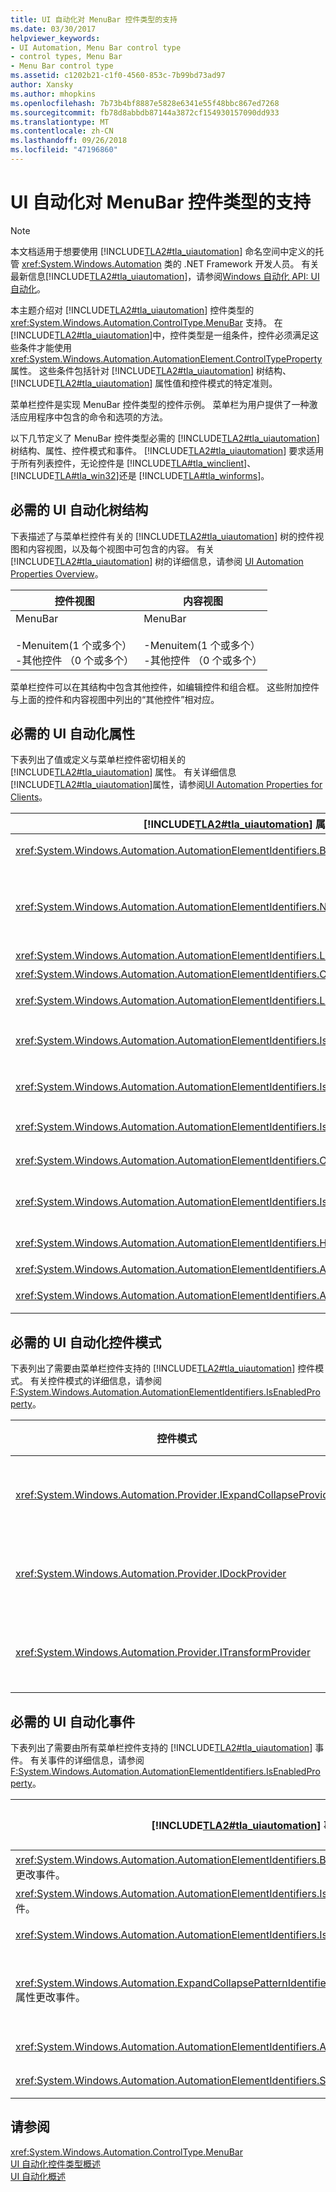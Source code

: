 ```yaml
---
title: UI 自动化对 MenuBar 控件类型的支持
ms.date: 03/30/2017
helpviewer_keywords:
- UI Automation, Menu Bar control type
- control types, Menu Bar
- Menu Bar control type
ms.assetid: c1202b21-c1f0-4560-853c-7b99bd73ad97
author: Xansky
ms.author: mhopkins
ms.openlocfilehash: 7b73b4bf8887e5828e6341e55f48bbc867ed7268
ms.sourcegitcommit: fb78d8abbdb87144a3872cf154930157090dd933
ms.translationtype: MT
ms.contentlocale: zh-CN
ms.lasthandoff: 09/26/2018
ms.locfileid: "47196860"
---
```

# <a name="ui-automation-support-for-the-menubar-control-type"></a>UI 自动化对 MenuBar 控件类型的支持
> [!NOTE]
>  本文档适用于想要使用 [!INCLUDE[TLA2#tla_uiautomation](../../../includes/tla2sharptla-uiautomation-md.md)] 命名空间中定义的托管 <xref:System.Windows.Automation> 类的 .NET Framework 开发人员。 有关最新信息[!INCLUDE[TLA2#tla_uiautomation](../../../includes/tla2sharptla-uiautomation-md.md)]，请参阅[Windows 自动化 API: UI 自动化](https://go.microsoft.com/fwlink/?LinkID=156746)。  
  
 本主题介绍对 [!INCLUDE[TLA2#tla_uiautomation](../../../includes/tla2sharptla-uiautomation-md.md)] 控件类型的 <xref:System.Windows.Automation.ControlType.MenuBar> 支持。 在 [!INCLUDE[TLA2#tla_uiautomation](../../../includes/tla2sharptla-uiautomation-md.md)]中，控件类型是一组条件，控件必须满足这些条件才能使用 <xref:System.Windows.Automation.AutomationElement.ControlTypeProperty> 属性。 这些条件包括针对 [!INCLUDE[TLA2#tla_uiautomation](../../../includes/tla2sharptla-uiautomation-md.md)] 树结构、 [!INCLUDE[TLA2#tla_uiautomation](../../../includes/tla2sharptla-uiautomation-md.md)] 属性值和控件模式的特定准则。  
  
 菜单栏控件是实现 MenuBar 控件类型的控件示例。 菜单栏为用户提供了一种激活应用程序中包含的命令和选项的方法。  
  
 以下几节定义了 MenuBar 控件类型必需的 [!INCLUDE[TLA2#tla_uiautomation](../../../includes/tla2sharptla-uiautomation-md.md)] 树结构、属性、控件模式和事件。 [!INCLUDE[TLA2#tla_uiautomation](../../../includes/tla2sharptla-uiautomation-md.md)] 要求适用于所有列表控件，无论控件是 [!INCLUDE[TLA#tla_winclient](../../../includes/tlasharptla-winclient-md.md)]、 [!INCLUDE[TLA#tla_win32](../../../includes/tlasharptla-win32-md.md)]还是 [!INCLUDE[TLA#tla_winforms](../../../includes/tlasharptla-winforms-md.md)]。  
  
<a name="Required_UI_Automation_Tree_Structure"></a>   
## <a name="required-ui-automation-tree-structure"></a>必需的 UI 自动化树结构  
 下表描述了与菜单栏控件有关的 [!INCLUDE[TLA2#tla_uiautomation](../../../includes/tla2sharptla-uiautomation-md.md)] 树的控件视图和内容视图，以及每个视图中可包含的内容。 有关 [!INCLUDE[TLA2#tla_uiautomation](../../../includes/tla2sharptla-uiautomation-md.md)] 树的详细信息，请参阅 [UI Automation Properties Overview](../../../docs/framework/ui-automation/ui-automation-tree-overview.md)。  
  
|控件视图|内容视图|  
|------------------|------------------|  
|MenuBar<br /><br /> -Menuitem(1 个或多个）<br />-其他控件 （0 个或多个）|MenuBar<br /><br /> -Menuitem(1 个或多个）<br />-其他控件 （0 个或多个）|  
  
 菜单栏控件可以在其结构中包含其他控件，如编辑控件和组合框。 这些附加控件与上面的控件和内容视图中列出的“其他控件”相对应。  
  
<a name="Required_UI_Automation_Properties"></a>   
## <a name="required-ui-automation-properties"></a>必需的 UI 自动化属性  
 下表列出了值或定义与菜单栏控件密切相关的 [!INCLUDE[TLA2#tla_uiautomation](../../../includes/tla2sharptla-uiautomation-md.md)] 属性。 有关详细信息[!INCLUDE[TLA2#tla_uiautomation](../../../includes/tla2sharptla-uiautomation-md.md)]属性，请参阅[UI Automation Properties for Clients](../../../docs/framework/ui-automation/ui-automation-properties-for-clients.md)。  
  
|[!INCLUDE[TLA2#tla_uiautomation](../../../includes/tla2sharptla-uiautomation-md.md)] 属性|“值”|说明|  
|------------------------------------------------------------------------------------|-----------|-----------|  
|<xref:System.Windows.Automation.AutomationElementIdentifiers.BoundingRectangleProperty>|请参阅注释。|此属性公开的值必须包括它所包含的所有控件。|  
|<xref:System.Windows.Automation.AutomationElementIdentifiers.NameProperty>|请参阅注释。|菜单栏控件不需要名称，除非在一个应用程序中具有多个菜单栏。 如果应用程序中有多个菜单栏，则此属性应该用于公开不同的名称，如“格式设置”或“大纲显示”。|  
|<xref:System.Windows.Automation.AutomationElementIdentifiers.LabeledByProperty>|`Null`|菜单栏控件绝对不会有标签。|  
|<xref:System.Windows.Automation.AutomationElementIdentifiers.ControlTypeProperty>|MenuBar|此值对于所有 UI 框架均相同。|  
|<xref:System.Windows.Automation.AutomationElementIdentifiers.LocalizedControlTypeProperty>|“菜单栏”|与 MenuBar 控件类型相对应的本地化字符串。|  
|<xref:System.Windows.Automation.AutomationElementIdentifiers.IsContentElementProperty>|True|菜单栏控件始终包含在 [!INCLUDE[TLA2#tla_uiautomation](../../../includes/tla2sharptla-uiautomation-md.md)] 树的内容视图中。|  
|<xref:System.Windows.Automation.AutomationElementIdentifiers.IsControlElementProperty>|True|菜单栏控件始终包含在 [!INCLUDE[TLA2#tla_uiautomation](../../../includes/tla2sharptla-uiautomation-md.md)] 树的控件视图中。|  
|<xref:System.Windows.Automation.AutomationElementIdentifiers.IsOffscreenProperty>|请参阅注释。|此属性的值取决于是否可以在屏幕上查看控件。|  
|<xref:System.Windows.Automation.AutomationElementIdentifiers.OrientationProperty>|视情况而定|此属性将公开菜单栏控件是水平方向还是垂直方向。|  
|<xref:System.Windows.Automation.AutomationElementIdentifiers.IsKeyboardFocusableProperty>|True|菜单栏控件是可以设定键盘焦点的控件，因为它们所包含的控件可以接收键盘焦点。|  
|<xref:System.Windows.Automation.AutomationElementIdentifiers.HelpTextProperty>|请参阅注释。|不存在菜单栏控件需要帮助文本的情况。|  
|<xref:System.Windows.Automation.AutomationElementIdentifiers.AcceleratorKeyProperty>|`Null`|菜单栏绝对没有快捷键。|  
|<xref:System.Windows.Automation.AutomationElementIdentifiers.AccessKeyProperty>|“ALT”|按 ALT 键会始终将焦点移到应用程序中的菜单栏上。|  
  
<a name="Required_UI_Automation_Control_Patterns"></a>   
## <a name="required-ui-automation-control-patterns"></a>必需的 UI 自动化控件模式  
 下表列出了需要由菜单栏控件支持的 [!INCLUDE[TLA2#tla_uiautomation](../../../includes/tla2sharptla-uiautomation-md.md)] 控件模式。 有关控件模式的详细信息，请参阅 [F:System.Windows.Automation.AutomationElementIdentifiers.IsEnabledProperty](../../../docs/framework/ui-automation/ui-automation-control-patterns-overview.md)。  
  
|控件模式|支持|说明|  
|---------------------|-------------|-----------|  
|<xref:System.Windows.Automation.Provider.IExpandCollapseProvider>|视情况而定|如果控件可以展开或折叠，则实现 <xref:System.Windows.Automation.Provider.IExpandCollapseProvider>。|  
|<xref:System.Windows.Automation.Provider.IDockProvider>|视情况而定|如果控件可以停靠到屏幕的不同部分，则实现 <xref:System.Windows.Automation.Provider.IDockProvider>。|  
|<xref:System.Windows.Automation.Provider.ITransformProvider>|视情况而定|如果可以对控件进行大小调整、旋转或移动，则控件必须实现 <xref:System.Windows.Automation.Provider.ITransformProvider>。|  
  
<a name="Required_UI_Automation_Events"></a>   
## <a name="required-ui-automation-events"></a>必需的 UI 自动化事件  
 下表列出了需要由所有菜单栏控件支持的 [!INCLUDE[TLA2#tla_uiautomation](../../../includes/tla2sharptla-uiautomation-md.md)] 事件。 有关事件的详细信息，请参阅 [F:System.Windows.Automation.AutomationElementIdentifiers.IsEnabledProperty](../../../docs/framework/ui-automation/ui-automation-events-overview.md)。  
  
|[!INCLUDE[TLA2#tla_uiautomation](../../../includes/tla2sharptla-uiautomation-md.md)] 事件|支持/值|说明|  
|---------------------------------------------------------------------------------|--------------------|-----------|  
|<xref:System.Windows.Automation.AutomationElementIdentifiers.BoundingRectangleProperty> 属性更改事件。|必需|无|  
|<xref:System.Windows.Automation.AutomationElementIdentifiers.IsOffscreenProperty> 属性更改事件。|必需|无|  
|<xref:System.Windows.Automation.AutomationElementIdentifiers.IsEnabledProperty> 属性更改事件。|必需|无|  
|<xref:System.Windows.Automation.ExpandCollapsePatternIdentifiers.ExpandCollapseStateProperty> 属性更改事件。|视情况而定|无|  
|<xref:System.Windows.Automation.AutomationElementIdentifiers.AutomationFocusChangedEvent>|必需|无|  
|<xref:System.Windows.Automation.AutomationElementIdentifiers.StructureChangedEvent>|必需|无|  
  
## <a name="see-also"></a>请参阅  
 <xref:System.Windows.Automation.ControlType.MenuBar>  
 [UI 自动化控件类型概述](../../../docs/framework/ui-automation/ui-automation-control-types-overview.md)  
 [UI 自动化概述](../../../docs/framework/ui-automation/ui-automation-overview.md)
